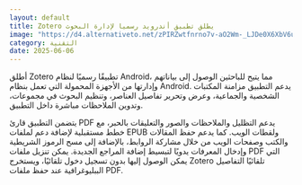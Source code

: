 ```yaml
---
layout: default
title: Zotero يطلق تطبيق أندرويد رسميا لإدارة البحوث
image: "https://d4.alternativeto.net/zPIRZwtfnrno7v-aO2Wm-_LJDe0X6XbV6ububQne6Gc/rs:fill:1520:760:0/g:ce:0:0/YWJzOi8vZGlzdC9jb250ZW50LzE3NDkxNTIxNzAyMzMucG5n.png"
category: التقنية
date: 2025-06-06
---
```


أطلق Zotero تطبيقًا رسميًا لنظام Android، مما يتيح للباحثين الوصول إلى بياناتهم وإدارتها من الأجهزة المحمولة التي تعمل بنظام Android. يدعم التطبيق مزامنة المكتبات الشخصية والجماعية، وعرض وتحرير تفاصيل العناصر، وتنظيم البحوث في مجموعات، وتدوين الملاحظات مباشرة داخل التطبيق.

يتضمن التطبيق قارئ PDF يدعم التظليل والملاحظات والصور والتعليقات بالحبر، مع خطط مستقبلية لإضافة دعم لملفات EPUB ولقطات الويب. كما يدعم حفظ المقالات والكتب وصفحات الويب من خلال مشاركة الروابط، بالإضافة إلى مسح الرموز الشريطية وإدخال المعرفات يدويًا لتبسيط إضافة المراجع الجديدة. يمكن تنزيل ملفات PDF التي يمكن الوصول إليها بدون تسجيل دخول تلقائيًا، ويستخرج Zotero تلقائيًا التفاصيل الببليوغرافية عند حفظ ملفات PDF.
